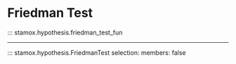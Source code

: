 # Friedman Test

::: stamox.hypothesis.friedman_test_fun

---

::: stamox.hypothesis.FriedmanTest
    selection:
        members: false